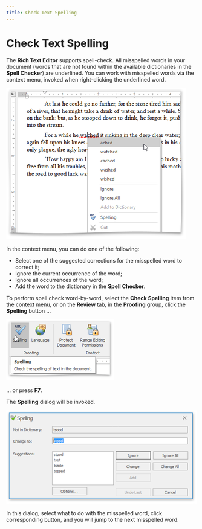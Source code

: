 ```yaml
---
title: Check Text Spelling
---
```

# Check Text Spelling
The **Rich Text Editor** supports spell-check. All misspelled words in your document (words that are not found within the available dictionaries in the **Spell Checker**) are underlined. You can work with misspelled words via the context menu, invoked when right-clicking the underlined word.

![RTESpellCheckingContextMenu](../../../images/img121326.png)

In the context menu, you can do one of the following:
* Select one of the suggested corrections for the misspelled word to correct it;
* Ignore the current occurrence of the word;
* Ignore all occurrences of the word;
* Add the word to the dictionary in the **Spell Checker**.

To perform spell check word-by-word, select the **Check Spelling** item from the context menu, or on the **Review** [ tab](../text-editor-ui/ribbon-interface.md), in the **Proofing** group, click the **Spelling** button ...

![RTESpelling](../../../images/img121306.png)

... or press **F7**.

The **Spelling** dialog will be invoked.

![RTESpellingDialog](../../../images/img121307.png)

In this dialog, select what to do with the misspelled word, click corresponding button, and you will jump to the next misspelled word.